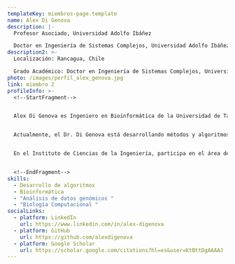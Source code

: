```yaml
---
templateKey: miembros-page.template
name: Alex Di Genova
description: |-
  Profesor Asociado, Universidad Adolfo Ibáñez

  Doctor en Ingeniería de Sistemas Complejos, Universidad Adolfo Ibáñez
description2: >-
  Localización: Rancagua, Chile

  Grado Académico: Doctor en Ingeniería de Sistemas Complejos, Universidad Adolfo Ibáñez
photo: /images/perfil_alex_genova.jpg
link: miembro 2
profileInfo: >-
  <!--StartFragment-->


  Alex Di Genova es Ingeniero en Bioinformática de la Universidad de Talca y Doctor en Ingeniería de Sistemas Complejos de la Universidad Adolfo Ibáñez. Su línea de investigación se centra en el desarrollo de nuevos algoritmos para el análisis de datos genómicos. Ha publicado más de 30 artículos científicos en revistas ISI y ha participado en proyectos genómicos tanto nacionales como internacionales.


  Actualmente, el Dr. Di Genova está desarrollando métodos y algoritmos computacionales para caracterizar reordenamientos genómicos en distintos tipos de cáncer humano, con el objetivo de comprender cómo estos procesos mutacionales contribuyen a la progresión y evolución de esta enfermedad.


  En el Instituto de Ciencias de la Ingeniería, participa en el área de Biología Computacional y Biotecnología.


  <!--EndFragment-->
skills:
  - Desarrollo de algoritmos
  - Bioinformática
  - "Análisis de datos genómicos "
  - "Biología Computacional "
socialLinks:
  - platform: LinkedIn
    url: https://www.linkedin.com/in/alex-digenova
  - platform: GitHub
    url: https://github.com/alexdigenova
  - platform: Google Scholar
    url: https://scholar.google.com/citations?hl=es&user=KtBttDgAAAAJ
---
```

